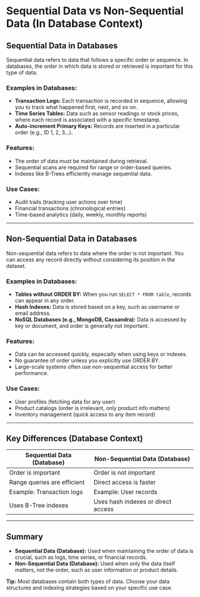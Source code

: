 # Sequential Data vs Non-Sequential Data (In Database Context)

## Sequential Data in Databases

Sequential data refers to data that follows a specific order or sequence. In databases, the order in which data is stored or retrieved is important for this type of data.

### Examples in Databases:
- **Transaction Logs:** Each transaction is recorded in sequence, allowing you to track what happened first, next, and so on.
- **Time Series Tables:** Data such as sensor readings or stock prices, where each record is associated with a specific timestamp.
- **Auto-increment Primary Keys:** Records are inserted in a particular order (e.g., ID 1, 2, 3...).

### Features:
- The order of data must be maintained during retrieval.
- Sequential scans are required for range or order-based queries.
- Indexes like B-Trees efficiently manage sequential data.

### Use Cases:
- Audit trails (tracking user actions over time)
- Financial transactions (chronological entries)
- Time-based analytics (daily, weekly, monthly reports)

---

## Non-Sequential Data in Databases

Non-sequential data refers to data where the order is not important. You can access any record directly without considering its position in the dataset.

### Examples in Databases:
- **Tables without ORDER BY:** When you run `SELECT * FROM table`, records can appear in any order.
- **Hash Indexes:** Data is stored based on a key, such as username or email address.
- **NoSQL Databases (e.g., MongoDB, Cassandra):** Data is accessed by key or document, and order is generally not important.

### Features:
- Data can be accessed quickly, especially when using keys or indexes.
- No guarantee of order unless you explicitly use ORDER BY.
- Large-scale systems often use non-sequential access for better performance.

### Use Cases:
- User profiles (fetching data for any user)
- Product catalogs (order is irrelevant, only product info matters)
- Inventory management (quick access to any item record)

---

## Key Differences (Database Context)

| Sequential Data (Database)      | Non-Sequential Data (Database)   |
|---------------------------------|----------------------------------|
| Order is important              | Order is not important           |
| Range queries are efficient     | Direct access is faster          |
| Example: Transaction logs       | Example: User records            |
| Uses B-Tree indexes             | Uses hash indexes or direct access|

---

## Summary

- **Sequential Data (Database):** Used when maintaining the order of data is crucial, such as logs, time series, or financial records.
- **Non-Sequential Data (Database):** Used when only the data itself matters, not the order, such as user information or product details.

**Tip:** Most databases contain both types of data. Choose your data structures and indexing strategies based on your specific use case.

